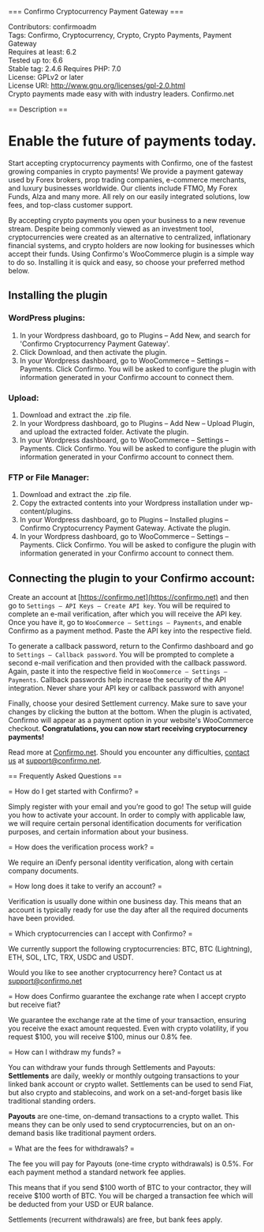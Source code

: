 === Confirmo Cryptocurrency Payment Gateway ===

Contributors: confirmoadm  
Tags: Confirmo, Cryptocurrency, Crypto, Crypto Payments, Payment Gateway  
Requires at least: 6.2  
Tested up to: 6.6  
Stable tag: 2.4.6
Requires PHP: 7.0  
License: GPLv2 or later  
License URI: http://www.gnu.org/licenses/gpl-2.0.html  
Crypto payments made easy with with industry leaders. Confirmo.net

== Description ==

# Enable the future of payments today.

Start accepting cryptocurrency payments with Confirmo, one of the fastest growing companies in crypto payments! We provide a payment gateway used by Forex brokers, prop trading companies, e-commerce merchants, and luxury businesses worldwide. Our clients include FTMO, My Forex Funds, Alza and many more. All rely on our easily integrated solutions, low fees, and top-class customer support.

By accepting crypto payments you open your business to a new revenue stream. Despite being commonly viewed as an investment tool, cryptocurrencies were created as an alternative to centralized, inflationary financial systems, and crypto holders are now looking for businesses which accept their funds. Using Confirmo's WooCommerce plugin is a simple way to do so. Installing it is quick and easy, so choose your preferred method below.


## Installing the plugin

### WordPress plugins:
1. In your Wordpress dashboard, go to Plugins – Add New, and search for 'Confirmo Cryptocurrency Payment Gateway'.
2. Click Download, and then activate the plugin.
3. In your Wordpress dashboard, go to WooCommerce – Settings – Payments. Click Confirmo. You will be asked to configure the plugin with information generated in your Confirmo account to connect them.

### Upload:
1. Download and extract the .zip file.
2. In your Wordpress dashboard, go to Plugins – Add New – Upload Plugin, and upload the extracted folder. Activate the plugin.
3. In your Wordpress dashboard, go to WooCommerce – Settings – Payments. Click Confirmo. You will be asked to configure the plugin with information generated in your Confirmo account to connect them.

### FTP or File Manager:
1. Download and extract the .zip file.
2. Copy the extracted contents into your Wordpress installation under wp-content/plugins.
3. In your Wordpress dashboard, go to Plugins – Installed plugins – Confirmo Cryptocurrency Payment Gateway. Activate the plugin.
4. In your Wordpress dashboard, go to WooCommerce – Settings – Payments. Click Confirmo. You will be asked to configure the plugin with information generated in your Confirmo account to connect them.

## Connecting the plugin to your Confirmo account:
Create an account at [https://confirmo.net](https://confirmo.net) and then go to `Settings – API Keys – Create API key`. You will be required to complete an e-mail verification, after which you will receive the API key. Once you have it, go to `WooCommerce – Settings – Payments`, and enable Confirmo as a payment method. Paste the API key into the respective field.

To generate a callback password, return to the Confirmo dashboard and go to `Settings – Callback password`. You will be prompted to complete a second e-mail verification and then provided with the callback password. Again, paste it into the respective field in `WooCommerce – Settings – Payments`. Callback passwords help increase the security of the API integration. Never share your API key or callback password with anyone!

Finally, choose your desired Settlement currency. Make sure to save your changes by clicking the button at the bottom. When the plugin is activated, Confirmo will appear as a payment option in your website's WooCommerce checkout. **Congratulations, you can now start receiving cryptocurrency payments!**

Read more at [Confirmo.net](https://confirmo.net). Should you encounter any difficulties, [contact us](mailto:support@confirmo.net) at [support@confirmo.net](mailto:support@confirmo.net).


== Frequently Asked Questions ==

= How do I get started with Confirmo? =

Simply register with your email and you’re good to go! The setup will guide you how to activate your account. In order to comply with applicable law, we will require certain personal identification documents for verification purposes, and certain information about your business.


= How does the verification process work? =

We require an iDenfy personal identity verification, along with certain company documents.


= How long does it take to verify an account? =

Verification is usually done within one business day. This means that an account is typically ready for use the day after all the required documents have been provided.


= Which cryptocurrencies can I accept with Confirmo? =

We currently support the following cryptocurrencies: BTC, BTC (Lightning), ETH, SOL, LTC, TRX, USDC and USDT.

Would you like to see another cryptocurrency here? Contact us at support@confirmo.net


= How does Confirmo guarantee the exchange rate when I accept crypto but receive fiat?

We guarantee the exchange rate at the time of your transaction, ensuring you receive the exact amount requested. Even with crypto volatility, if you request $100, you will receive $100, minus our 0.8% fee.


= How can I withdraw my funds? =

You can withdraw your funds through Settlements and Payouts:
**Settlements** are daily, weekly or monthly outgoing transactions to your linked bank account or crypto wallet. Settlements can be used to send Fiat, but also crypto and stablecoins, and work on a set-and-forget basis like traditional standing orders.

**Payouts** are one-time, on-demand transactions to a crypto wallet. This means they can be only used to send cryptocurrencies, but on an on-demand basis like traditional payment orders.


= What are the fees for withdrawals? =

The fee you will pay for Payouts (one-time crypto withdrawals) is 0.5%. For each payment method a standard network fee applies.

This means that if you send $100 worth of BTC to your contractor, they will receive $100 worth of BTC. You will be charged a transaction fee which will be deducted from your USD or EUR balance.

Settlements (recurrent withdrawals) are free, but bank fees apply.
